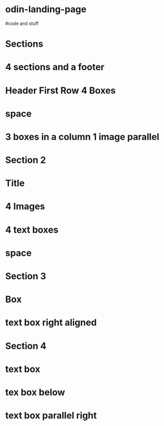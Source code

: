 # odin-landing-page
 #code and stuff 
 # Sections
 # 4 sections and a footer
 # Header First Row 4 Boxes
# space
# 3 boxes in a column 1 image parallel
# Section 2 
# Title 
# 4 Images 
# 4 text boxes 
# space
# Section 3 
# Box 
# text box right aligned 
# Section 4 
# text box
# tex box below 
# text box parallel right
